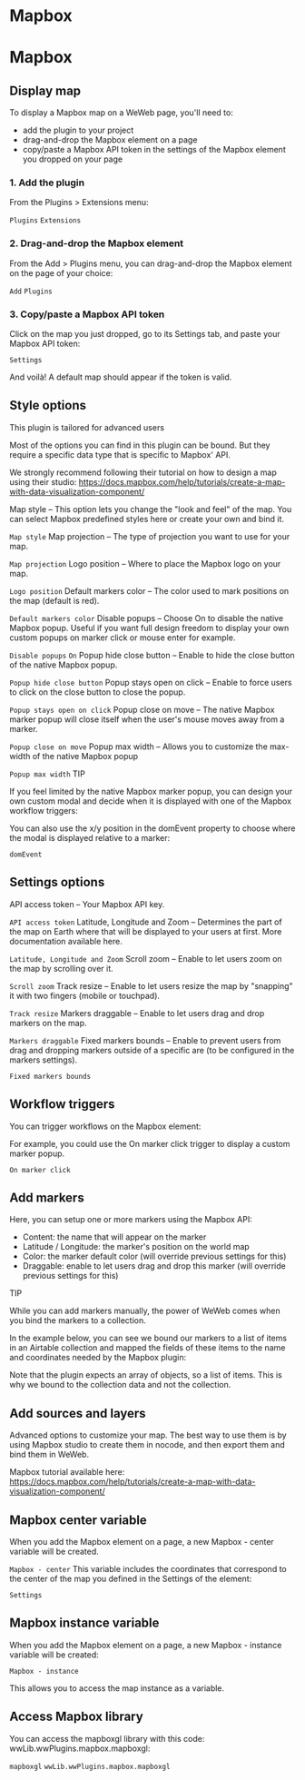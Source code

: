 # Mapbox ​


# Mapbox ​


## Display map ​

To display a Mapbox map on a WeWeb page, you'll need to:

- add the plugin to your project
- drag-and-drop the Mapbox element on a page
- copy/paste a Mapbox API token in the settings of the Mapbox element you dropped on your page


### 1. Add the plugin ​

From the Plugins > Extensions menu:

`Plugins`
`Extensions`



### 2. Drag-and-drop the Mapbox element ​

From the Add > Plugins menu, you can drag-and-drop the Mapbox element on the page of your choice:

`Add`
`Plugins`



### 3. Copy/paste a Mapbox API token ​

Click on the map you just dropped, go to its Settings tab, and paste your Mapbox API token:

`Settings`




And voilà! A default map should appear if the token is valid.




## Style options ​

This plugin is tailored for advanced users

Most of the options you can find in this plugin can be bound. But they require a specific data type that is specific to Mapbox' API.

We strongly recommend following their tutorial on how to design a map using their studio: https://docs.mapbox.com/help/tutorials/create-a-map-with-data-visualization-component/

Map style – This option lets you change the "look and feel" of the map. You can select Mapbox predefined styles here or create your own and bind it.

`Map style`
Map projection – The type of projection you want to use for your map.

`Map projection`
Logo position – Where to place the Mapbox logo on your map.

`Logo position`
Default markers color – The color used to mark positions on the map (default is red).

`Default markers color`
Disable popups – Choose On to disable the native Mapbox popup. Useful if you want full design freedom to display your own custom popups on marker click or mouse enter for example.

`Disable popups`
`On`
Popup hide close button – Enable to hide the close button of the native Mapbox popup.

`Popup hide close button`
Popup stays open on click – Enable to force users to click on the close button to close the popup.

`Popup stays open on click`
Popup close on move – The native Mapbox marker popup will close itself when the user's mouse moves away from a marker.

`Popup close on move`
Popup max width – Allows you to customize the max-width of the native Mapbox popup

`Popup max width`
TIP

If you feel limited by the native Mapbox marker popup, you can design your own custom modal and decide when it is displayed with one of the Mapbox workflow triggers:



You can also use the x/y position in the domEvent property to choose where the modal is displayed relative to a marker:

`domEvent`



## Settings options ​

API access token – Your Mapbox API key.

`API access token`
Latitude, Longitude and Zoom – Determines the part of the map on Earth where that will be displayed to your users at first. More documentation available here.

`Latitude, Longitude and Zoom`
Scroll zoom – Enable to let users zoom on the map by scrolling over it.

`Scroll zoom`
Track resize – Enable to let users resize the map by "snapping" it with two fingers (mobile or touchpad).

`Track resize`
Markers draggable – Enable to let users drag and drop markers on the map.

`Markers draggable`
Fixed markers bounds – Enable to prevent users from drag and dropping markers outside of a specific are (to be configured in the markers settings).

`Fixed markers bounds`

## Workflow triggers ​

You can trigger workflows on the Mapbox element:



For example, you could use the On marker click trigger to display a custom marker popup.

`On marker click`

## Add markers ​

Here, you can setup one or more markers using the Mapbox API:

- Content: the name that will appear on the marker
- Latitude / Longitude: the marker's position on the world map
- Color: the marker default color (will override previous settings for this)
- Draggable: enable to let users drag and drop this marker (will override previous settings for this)

TIP

While you can add markers manually, the power of WeWeb comes when you bind the markers to a collection.

In the example below, you can see we bound our markers to a list of items in an Airtable collection and mapped the fields of these items to the name and coordinates needed by the Mapbox plugin:



Note that the plugin expects an array of objects, so a list of items. This is why we bound to the collection data and not the collection.


## Add sources and layers ​

Advanced options to customize your map. The best way to use them is by using Mapbox studio to create them in nocode, and then export them and bind them in WeWeb.

Mapbox tutorial available here: https://docs.mapbox.com/help/tutorials/create-a-map-with-data-visualization-component/


## Mapbox center variable ​

When you add the Mapbox element on a page, a new Mapbox - center variable will be created.

`Mapbox - center`
This variable includes the coordinates that correspond to the center of the map you defined in the Settings of the element:

`Settings`



## Mapbox instance variable ​

When you add the Mapbox element on a page, a new Mapbox - instance variable will be created:

`Mapbox - instance`


This allows you to access the map instance as a variable.


## Access Mapbox library ​

You can access the mapboxgl library with this code: wwLib.wwPlugins.mapbox.mapboxgl:

`mapboxgl`
`wwLib.wwPlugins.mapbox.mapboxgl`


